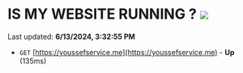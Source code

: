 # IS MY WEBSITE RUNNING ? [![](https://img.shields.io/static/v1?label=Sponsor&message=%E2%9D%A4&logo=GitHub&color=%23fe8e86)](https://github.com/sponsors/Youssef-Lehmam)

Last updated: **6/13/2024, 3:32:55 PM**

- `GET` [https://youssefservice.me](https://youssefservice.me) - **Up** (135ms)
